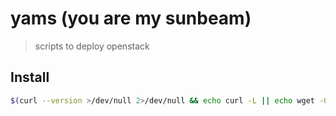 # yams (you are my sunbeam)

> scripts to deploy openstack

## Install

```sh
$(curl --version >/dev/null 2>/dev/null && echo curl -L || echo wget -O-) https://gitlab.com/bitspur/rock8s/yams/-/raw/main/scripts/prepare.sh 2>/dev/null | sh
```
